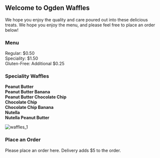 ## Welcome to Ogden Waffles

We hope you enjoy the quality and care poured out into these delicious treats. We hope you enjoy the menu, and please feel free to place an order below!

### Menu

Regular: $0.50
<br>
Speciality: $1.50
<br>
Gluten-Free: Additional $0.25
<br>

### Speciality Waffles

<b>Peanut Butter</b>
<br>
<b>Peanut Butter Banana</b>
<br>
<b>Peanut Butter Chocolate Chip</b>
<br>
<b>Chocolate Chip</b>
<br>
<b>Chocolate Chip Banana</b>
<br>
<b>Nutella</b>
<br>
<b>Nutella Peanut Butter</b>
<br>



![waffles_1](https://user-images.githubusercontent.com/79684104/109269201-27d86100-77da-11eb-888d-3b88209ad945.jpg)


### Place an Order

Please place an order here. Delivery adds $5 to the order. 
